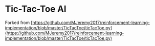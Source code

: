 # Tic-Tac-Toe AI

Forked from [https://github.com/MJeremy2017/reinforcement-learning-implementation/blob/master/TicTacToe/ticTacToe.py](https://github.com/MJeremy2017/reinforcement-learning-implementation/blob/master/TicTacToe/ticTacToe.py)
